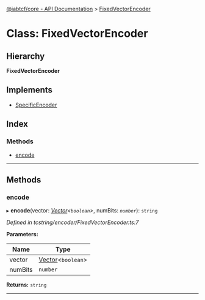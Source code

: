 [@iabtcf/core - API Documentation](../README.md) > [FixedVectorEncoder](../classes/fixedvectorencoder.md)

# Class: FixedVectorEncoder

## Hierarchy

**FixedVectorEncoder**

## Implements

* [SpecificEncoder](../interfaces/specificencoder.md)

## Index

### Methods

* [encode](fixedvectorencoder.md#encode)

---

## Methods

<a id="encode"></a>

###  encode

▸ **encode**(vector: *[Vector](vector.md)<`boolean`>*, numBits: *`number`*): `string`

*Defined in tcstring/encoder/FixedVectorEncoder.ts:7*

**Parameters:**

| Name | Type |
| ------ | ------ |
| vector | [Vector](vector.md)<`boolean`> |
| numBits | `number` |

**Returns:** `string`

___

